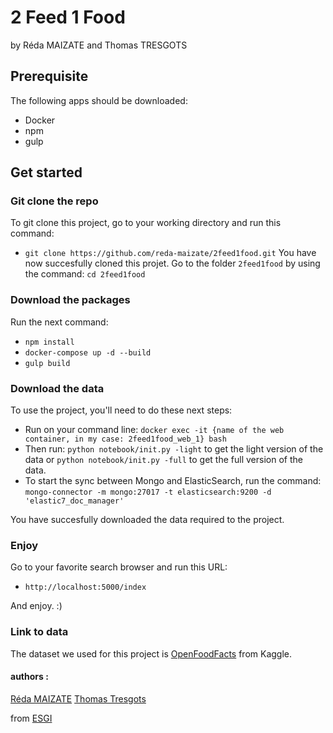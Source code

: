 # 2 Feed 1 Food
by Réda MAIZATE and Thomas TRESGOTS

## Prerequisite
The following apps should be downloaded:
- Docker
- npm
- gulp

## Get started
### Git clone the repo

To git clone this project, go to your working directory and run this command:
- `git clone https://github.com/reda-maizate/2feed1food.git`
You have now succesfully cloned this projet.
Go to the folder `2feed1food` by using the command: `cd 2feed1food`

### Download the packages
Run the next command:
- `npm install`
- `docker-compose up -d --build`
- `gulp build`

### Download the data
To use the project, you'll need to do these next steps:
- Run on your command line: `docker exec -it {name of the web container, in my case: 2feed1food_web_1} bash`
- Then run: `python notebook/init.py -light` to get the light version of the data or `python notebook/init.py -full` to get the full version of the data.
- To start the sync between Mongo and ElasticSearch, run the command: `mongo-connector -m mongo:27017 -t elasticsearch:9200 -d 'elastic7_doc_manager'`

You have succesfully downloaded the data required to the project.

### Enjoy
Go to your favorite search browser and run this URL:
- `http://localhost:5000/index`

And enjoy. :)

### Link to data
The dataset we used for this project is [OpenFoodFacts](https://www.kaggle.com/openfoodfacts/world-food-facts) from Kaggle.


#### authors :
[Réda MAIZATE](https://github.com/reda-maizate)
[Thomas Tresgots](https://github.com/Taumah)

from [ESGI](https://www.esgi.fr/)
